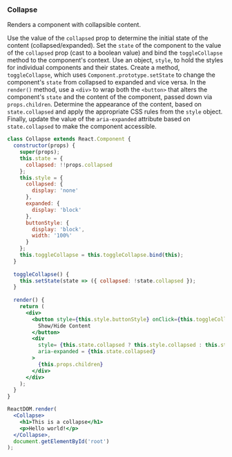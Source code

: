 ### Collapse

Renders a component with collapsible content.

Use the value of the `collapsed` prop to determine the initial state of the content (collapsed/expanded).
Set the `state` of the component to the value of the `collapsed` prop (cast to a boolean value) and bind the `toggleCollapse` method to the component's context.
Use an object, `style`, to hold the styles for individual components and their states.
Create a method, `toggleCollapse`, which uses `Component.prototype.setState` to change the component's `state` from collapsed to expanded and vice versa.
In the `render()` method, use a `<div>` to wrap both the `<button>` that alters the component's `state` and the content of the component, passed down via `props.children`.
Determine the appearance of the content, based on `state.collapsed` and apply the appropriate CSS rules from the `style` object.
Finally, update the value of the `aria-expanded` attribute based on `state.collapsed` to make the component accessible.

```jsx
class Collapse extends React.Component {
  constructor(props) {
    super(props);
    this.state = {
      collapsed: !!props.collapsed
    };
    this.style = {
      collapsed: {
        display: 'none'
      },
      expanded: {
        display: 'block'
      },
      buttonStyle: {
        display: 'block',
        width: '100%'
      }
    };
    this.toggleCollapse = this.toggleCollapse.bind(this);
  }
  
  toggleCollapse() {
    this.setState(state => ({ collapsed: !state.collapsed });
  }
  
  render() {
    return (
      <div>
        <button style={this.style.buttonStyle} onClick={this.toggleCollapse}>
          Show/Hide Content
        </button>
        <div 
          style= {this.state.collapsed ? this.style.collapsed : this.style.expanded} 
          aria-expanded = {this.state.collapsed}
        >
          {this.props.children}
        </div>
      </div>
    );
  }
}
```

```jsx
ReactDOM.render(
  <Collapse>
    <h1>This is a collapse</h1>
    <p>Hello world!</p>
  </Collapse>,
  document.getElementById('root')
);
```

<!-- tags: visual,children,state,class -->

<!-- expertise: 2 -->
